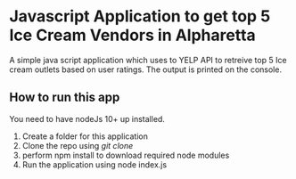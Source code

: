 # Javascript Application to get top 5 Ice Cream Vendors in Alpharetta

A simple java script application which uses to YELP API to retreive top 5 Ice cream outlets based on user ratings.
The output is printed on the console.

## How to run this app

You need to have nodeJs 10+ up installed.
1) Create a folder for this application
2) Clone the repo using <i>git clone <URL> </i>
3) perform npm install to download required node modules
4) Run the application using node index.js